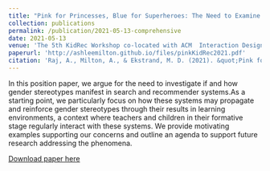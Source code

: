 ```yaml
---
title: "Pink for Princesses, Blue for Superheroes: The Need to Examine Gender Stereotypes in Kid's Products in Search and Recommendations"
collection: publications
permalink: /publication/2021-05-13-comprehensive
date: 2021-05-13
venue: 'The 5th KidRec Workshop co-located with ACM  Interaction Design and Children (IDC) Conference 2019'
paperurl: 'http://ashleemilton.github.io/files/pinkKidRec2021.pdf'
citation: 'Raj, A., Milton, A., & Ekstrand, M. D. (2021). &quot;Pink for Princesses, Blue for Superheroes: The Need to Examine Gender Stereotypes in Kid's Products in Search and Recommendations &quot; <i>The 5th KidRec Workshop co-located with ACM  Interaction Design and Children (IDC) Conference</i>.'
---
```

In this position paper, we argue for the need to investigate if and how gender stereotypes manifest in search and recommender systems.As a starting point, we particularly focus on how these systems may propagate and reinforce gender stereotypes through their results in learning environments, a context where teachers and children in their formative stage regularly interact with these systems. We provide motivating examples supporting our concerns and outline an agenda to support future research addressing the phenomena.

[Download paper here](http://ashleemilton.github.io/files/pinkKidRec2021.pdf)